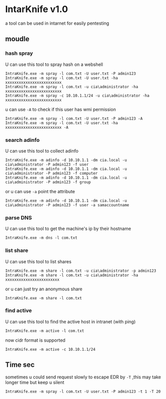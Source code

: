# IntarKnife  v1.0

a tool can be used in intarnet for easily pentesting

## moudle

### hash spray

U can use this tool to spray hash on a webshell

```
IntraKnife.exe -m spray -l com.txt -U user.txt -P admin123
IntraKnife.exe -m spray -l com.txt -U user.txt -ha xxxxxxxxxxxxxxxxxxxxxxxxx
IntraKnife.exe -m spray -l com.txt -u cia\administrator -ha xxxxxxxxxxxxxxxxxxxxxxxxx
IntraKnife.exe -m spray -c 10.10.1.1/24 -u cia\administrator -ha xxxxxxxxxxxxxxxxxxxxxxxxx
```
u can use `-A` to check if this user has wmi permission

```
IntraKnife.exe -m spray -l com.txt -U user.txt -P admin123 -A
IntraKnife.exe -m spray -l com.txt -U user.txt -ha xxxxxxxxxxxxxxxxxxxxxxxxx -A
```

### search adinfo

U can use this tool to collect adinfo

```
IntraKnife.exe -m adinfo -d 10.10.1.1 -dm cia.local -u cia\administrator -P admin123 -f user
IntraKnife.exe -m adinfo -d 10.10.1.1 -dm cia.local -u cia\administrator -P admin123 -f computer
IntraKnife.exe -m adinfo -d 10.10.1.1 -dm cia.local -u cia\administrator -P admin123 -f group
```
or u can use `-a` point the attribute
```
IntraKnife.exe -m adinfo -d 10.10.1.1 -dm cia.local -u cia\administrator -P admin123 -f user -a samaccountname
```

### parse DNS

U can use this tool to get the machine's ip by their hostname

```
IntraKnife.exe -m dns -l com.txt
```

### list share

U can use this tool to list shares

```
IntraKnife.exe -m share -l com.txt -u cia\administrator -p admin123
IntraKnife.exe -m share -l com.txt -u cia\administrator -ha xxxxxxxxxxxxxxxxxxxxxxxx
```
or u can just try an anonymous share

```
IntraKnife.exe -m share -l com.txt
```

### find active

U can use this tool to find the active host in intranet (with ping)

```
IntraKnife.exe -m active -l com.txt
```
now cidr format is supported

```
IntraKnife.exe -m active -c 10.10.1.1/24
```

## Time sec

sometimes u could send request slowly to escape EDR by `-T` ,this may take longer time but keep u silent

```
IntraKnife.exe -m spray -l com.txt -U user.txt -P admin123 -t 1 -T 20 
```
